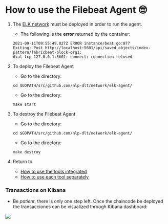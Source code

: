 # How to use the Filebeat Agent 😎

1. The [ELK network](https://github.com/sfl0r3nz05/NLP-DLT/blob/sentencelvl/documentation/elk-network-use.md) must be deployed in order to run the agent.

    - The following is the **error** returned by the container:

    ```
    2021-09-11T09:55:49.027Z ERROR instance/beat.go:877 
    Exiting: Post http://localhost:5601/api/saved_objects/index-pattern/fabricbeat-block-org1: 
    dial tcp 127.0.0.1:5601: connect: connection refused
    ```

2. To deploy the Filebeat Agent
    *   Go to the directory:
    ```
    cd $GOPATH/src/github.com/nlp-dlt/network/elk-agent/
    ```
    *   Go to the directory:
    ```
    make start
    ```

3. To destroy the Filebeat Agent
    *   Go to the directory:
    ```
    cd $GOPATH/src/github.com/nlp-dlt/network/elk-agent/
    ```
    *   Go to the directory:
    ```
    make destroy
    ```

4. Return to
    - [How to use the tools integrated](https://github.com/sfl0r3nz05/NLP-DLT/tree/sentencelvl#how-to-use-the-tools-integrated-)
    - [How to use each tool separately](https://github.com/sfl0r3nz05/NLP-DLT/tree/sentencelvl#how-to-use-each-tool-separately-)

### Transactions on Kibana
- Be *patient*, there is only one step left. Once the chaincode be deployed the transacciones can be visualized through Kibana dashboard:

<img src="https://github.com/sfl0r3nz05/NLP-DLT/blob/sentencelvl/documentation/images/Kibana.png">